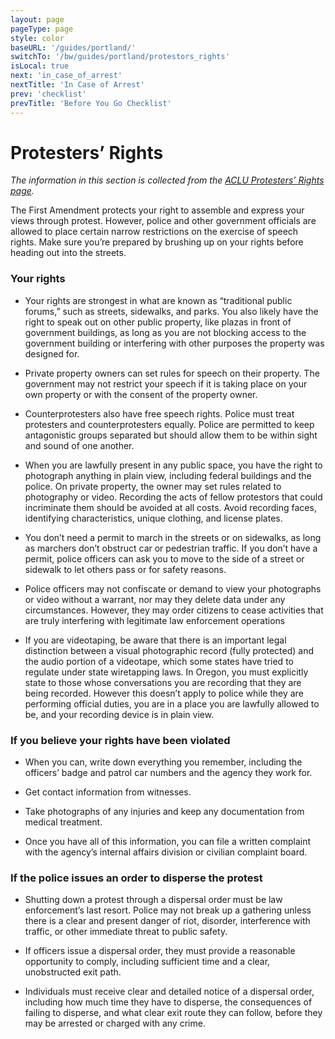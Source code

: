 ```yaml
---
layout: page
pageType: page
style: color
baseURL: '/guides/portland/'
switchTo: '/bw/guides/portland/protestors_rights'
isLocal: true
next: 'in_case_of_arrest'
nextTitle: 'In Case of Arrest'
prev: 'checklist'
prevTitle: 'Before You Go Checklist'
---
```


# Protesters’ Rights

_The information in this section is collected from the [ACLU Protesters’ Rights page](https://www.aclu.org/know-your-rights/protesters-rights/)._

The First Amendment protects your right to assemble and express your views through protest. However, police and other government officials are allowed to place certain narrow restrictions on the exercise of speech rights. Make sure you’re prepared by brushing up on your rights before heading out into the streets.

### Your rights

- Your rights are strongest in what are known as “traditional public forums,” such as streets, sidewalks, and parks. You also likely have the right to speak out on other public property, like plazas in front of government buildings, as long as you are not blocking access to the government building or interfering with other purposes the  property was designed for.

- Private property owners can set rules for speech on their property. The government may not restrict your speech if it is taking place on your own property or with the consent of the property owner.

- Counterprotesters also have free speech rights. Police must treat protesters and counterprotesters equally. Police are permitted to keep antagonistic groups separated but should allow them to be within sight and sound of one another.

- When you are lawfully present in any public space, you have the right to photograph anything in plain view, including federal buildings and the police. On private property, the owner may set rules related to photography or video. Recording the acts of fellow protestors that could incriminate them should be avoided at all costs. Avoid recording faces, identifying characteristics, unique clothing, and license plates.

- You don’t need a permit to march in the streets or on sidewalks, as long as marchers don’t obstruct car or pedestrian traffic. If you don’t have a permit, police officers can ask you to move to the side of a street or sidewalk to let others pass or for safety reasons.

- Police officers may not confiscate or demand to view your photographs or video without a warrant, nor may they delete data under any circumstances. However, they may order citizens to cease activities that are truly interfering with legitimate law enforcement operations

- If you are videotaping, be aware that there is an important legal distinction between a visual photographic record (fully protected) and the audio portion of a videotape, which some states have tried to regulate under state wiretapping laws. In Oregon, you must explicitly state to those whose conversations you are recording that they are being recorded. However this doesn’t apply to police while they are performing official duties, you are in a place you are lawfully allowed to be, and your recording device is in plain view.

### If you believe your rights have been violated

- When you can, write down everything you remember, including the officers’ badge and patrol car numbers and the agency they work for.

- Get contact information from witnesses.

- Take photographs of any injuries and keep any documentation from medical treatment.

- Once you have all of this information, you can file a written complaint with the agency’s internal affairs division or civilian complaint board.

### If the police issues an order to disperse the protest

- Shutting down a protest through a dispersal order must be law enforcement’s last resort. Police may not break up a gathering unless there is a clear and present danger of riot, disorder, interference with traffic, or other immediate threat to public safety.

- If officers issue a dispersal order, they must provide a reasonable opportunity to comply, including sufficient time and a clear, unobstructed exit path.

- Individuals must receive clear and detailed notice of a dispersal order, including how much time they have to disperse, the consequences of failing to disperse, and what clear exit route they can follow, before they may be arrested or charged with any crime.